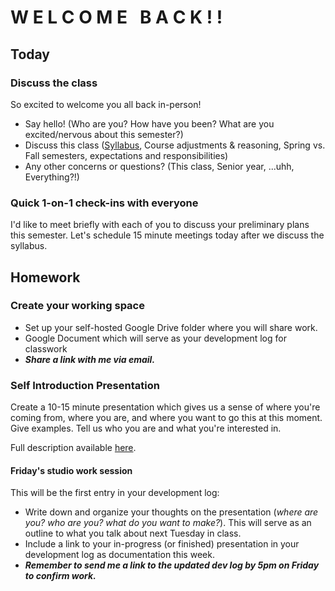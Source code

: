 # W E L C O M E &nbsp; B A C K ! !

## Today
### Discuss the class
So excited to welcome you all back in-person!
- Say hello! (Who are you? How have you been? What are you excited/nervous about this semester?)
- Discuss this class ([Syllabus](https://docs.google.com/document/d/1Kbk7FH3_x0SqIGCmn7EqubIOWVn83O7voqDWuWkBntM/edit?usp=sharing), Course adjustments & reasoning, Spring vs. Fall semesters, expectations and responsibilities)
- Any other concerns or questions? (This class, Senior year, ...uhh, Everything?!)

### Quick 1-on-1 check-ins with everyone
I'd like to meet briefly with each of you to discuss your preliminary plans this semester. Let's schedule 15 minute meetings today after we discuss the syllabus.

## Homework

### Create your working space
- Set up your self-hosted Google Drive folder where you will share work.
- Google Document which will serve as your development log for  classwork
- ***Share a link with me via email.***

### Self Introduction Presentation
Create a 10-15 minute presentation which gives us a sense of where you're coming from, where you are, and where you want to go this at this moment. Give examples. Tell us who you are and what you're interested in.

Full description available [here](https://docs.google.com/document/d/19z5EBKpze7wsGGLIa6vLtQhfndfGujZ_uHhYFN76ZoE/edit?usp=sharing).

#### Friday's studio work session

This will be the first entry in your development log:
- Write down and organize your thoughts on the presentation (*where are you? who are you? what do you want to make?*). This will serve as an outline to what you talk about next Tuesday in class.
- Include a link to your in-progress (or finished) presentation in your development log as documentation this week.
- ***Remember to send me a link to the updated dev log by 5pm on Friday to confirm work.***


